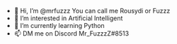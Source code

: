 - 👋 Hi, I’m @mrfuzzz You can call me Rousydi or Fuzzz
- 👀 I’m interested in Artificial Intelligent
- 🌱 I’m currently learning Python
- 📫 DM me on Discord Mr_FuzzzZ#8513
